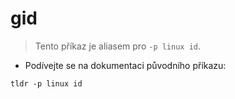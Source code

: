 # gid

> Tento příkaz je aliasem pro `-p linux id`.

- Podívejte se na dokumentaci původního příkazu:

`tldr -p linux id`

